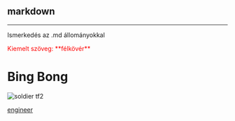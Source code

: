 ## markdown

---


Ismerkedés az .md állományokkal
<p style="color:red">Kiemelt szöveg: **félkövér**<p>
<h1>Bing Bong</h1>

![soldier tf2](https://preview.redd.it/pydvj0m2wo581.jpg?width=640&crop=smart&auto=webp&s=2f14071357ffc57895b9050d6d698398053418bb)

[engineer](https://imgflip.com/memetemplate/333623645/TF2-Buff-Engineer)